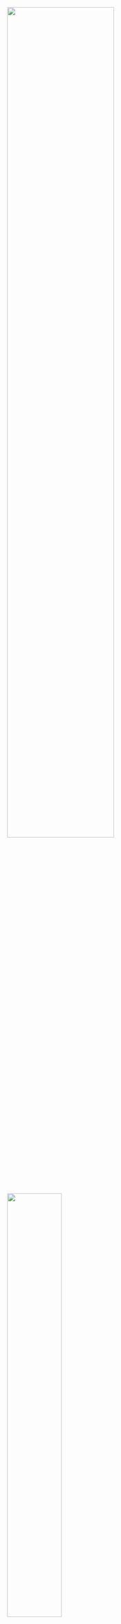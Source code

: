 <!--![Metrics](/github-metrics.svg)-->
<img src="https://github-readme-stats-xcanwin.vercel.app/api?username=Super-Badmen-Viper&show_icons=true&hide=contribs,prs" width="70%" />
<img src="https://github-readme-stats-xcanwin.vercel.app/api/top-langs/?username=Super-Badmen-Viper&layout=compact" width="50%" />

## Xiang Cheng
- Undergraduate students (4 year)
- Nanjing University of Information Science & Technology (Home)
- Computer Science and Technology
- Email: xiangch007@gmail.com  or  xiangch007@qq.com

## 招聘信息
- 需要在杭州找一个GO全栈岗位，目前暂住租房在拱墅区；
- 本人(Xiang Cheng)，Github千星开源作者，南京信息工程大学计算机科学与技术本科学历，25届应届生；
- 如果你的公司正在招聘，且招聘需求与我相同，请把我介绍给你的公司;
- 本人开源项目，如下所示：一个基于Electron+Vite+Vue3+TypeScript的2K+Star客户端开源项目；一个基于清洁架构的GO+Gin+MongoDB服务端开源项目；
- 薪资可谈，就业优先。能力超群，学习能力极快，创新能力Max，责任心超强(责任心不强我当什么开源项目维护者呢)；
- 招到就是血赚，一个能顶三个，错过不会再有，三份工资招来的质量还真不一定有我这一个好;
- 本人在线简历链接：https://visiky.github.io/resume/?branch=master&template=template2&user=Super-Badmen-Viper
- 本人技术栈：
- 熟悉 Golang：Gin、MongoDB、JWT、Test、Docker. 
- 熟悉 Web：TypeScript、Vue、Electron(nodejs)、Html、JavaScript、Docker. 
- 熟悉 .NET：C#、WPF、Winform、WinUI3、SqlServer 
- 掌握 Python：Pytorch、Librosa 
- 掌握 Java：SSM 

## <a href="https://github.com/Super-Badmen-Viper">Selected Github Open Source Project：</a>
- <a href="https://github.com/Super-Badmen-Viper/NSMusicS">NSMusicS</a>
- <a href="https://github.com/Super-Badmen-Viper/NineSong">NineSong</a>
- Updating......

## Research Interests
- Software System development, Golang, math of computer, .NET , Maching Learning, Knowledge graph
- Updating......

## Selected Awards
- None temporarily
- Updating......

## Selected Papers
- None temporarily
- Updating......
